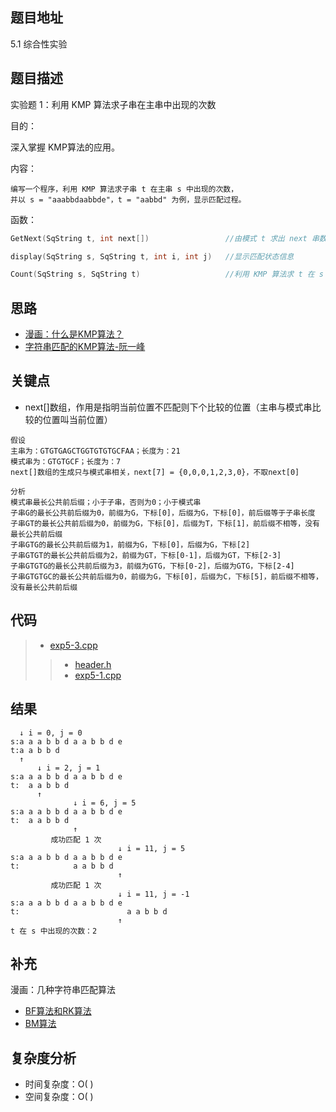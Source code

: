 <!--
 * @Date        : 2020-05-02 20:37:47
 * @LastEditors : anlzou
 * @Github      : https://github.com/anlzou
 * @LastEditTime: 2020-06-18 23:10:12
 * @FilePath    : \data-structure\chapters\chapter04-string\test-3.md
 * @Describe    : 
 -->
## 题目地址
5.1 综合性实验

## 题目描述
实验题 1：利用 KMP 算法求子串在主串中出现的次数

目的：

深入掌握 KMP算法的应用。

内容：
```
编写一个程序，利用 KMP 算法求子串 t 在主串 s 中出现的次数，
并以 s = "aaabbdaabbde"，t = "aabbd" 为例，显示匹配过程。
```

函数：
```cpp
GetNext(SqString t, int next[])                 //由模式 t 求出 next 串数值值

display(SqString s, SqString t, int i, int j)   //显示匹配状态信息

Count(SqString s, SqString t)                   //利用 KMP 算法求 t 在 s 中出现的次数
```

## 思路
- [漫画：什么是KMP算法？](https://mp.weixin.qq.com/s/3gYbmAAFh08BQmT-9quItQ)
- [字符串匹配的KMP算法-阮一峰](http://www.ruanyifeng.com/blog/2013/05/Knuth%E2%80%93Morris%E2%80%93Pratt_algorithm.html)


## 关键点
- next[]数组，作用是指明当前位置不匹配则下个比较的位置（主串与模式串比较的位置叫当前位置）
```
假设
主串为：GTGTGAGCTGGTGTGTGCFAA；长度为：21
模式串为：GTGTGCF；长度为：7
next[]数组的生成只与模式串相关，next[7] = {0,0,0,1,2,3,0}，不取next[0]

分析
模式串最长公共前后缀；小于子串，否则为0；小于模式串
子串G的最长公共前后缀为0，前缀为G，下标[0]，后缀为G，下标[0]，前后缀等于子串长度
子串GT的最长公共前后缀为0，前缀为G，下标[0]，后缀为T，下标[1]，前后缀不相等，没有最长公共前后缀
子串GTG的最长公共前后缀为1，前缀为G，下标[0]，后缀为G，下标[2]
子串GTGT的最长公共前后缀为2，前缀为GT，下标[0-1]，后缀为GT，下标[2-3]
子串GTGTG的最长公共前后缀为3，前缀为GTG，下标[0-2]，后缀为GTG，下标[2-4]
子串GTGTGC的最长公共前后缀为0，前缀为G，下标[0]，后缀为C，下标[5]，前后缀不相等，没有最长公共前后缀
```

## 代码
>- [exp5-3.cpp](./code/exp5-3.cpp)
>> - [header.h](./code/header/header.h)
>> - [exp5-1.cpp](./code/exp5-1.cpp)

## 结果
```
  ↓ i = 0, j = 0
s:a a a b b d a a b b d e
t:a a b b d
  ↑
      ↓ i = 2, j = 1
s:a a a b b d a a b b d e
t:  a a b b d
      ↑
              ↓ i = 6, j = 5
s:a a a b b d a a b b d e
t:  a a b b d
              ↑
         成功匹配 1 次
                        ↓ i = 11, j = 5
s:a a a b b d a a b b d e
t:            a a b b d
                        ↑
         成功匹配 1 次
                        ↓ i = 11, j = -1
s:a a a b b d a a b b d e
t:                        a a b b d
                        ↑
t 在 s 中出现的次数：2
```

## 补充
漫画：几种字符串匹配算法
- [BF算法和RK算法](https://mp.weixin.qq.com/s?__biz=MzIxMjE5MTE1Nw==&mid=2653201142&idx=1&sn=8cac1bbcfdb94474f0cc3855705cc253&chksm=8c99d02cbbee593ae0fb7fa1c8c610e7c1f57009e0c0ecbe19d07f60951912c915bce65c8619&scene=21#wechat_redirect)
- [BM算法](https://mp.weixin.qq.com/s?__biz=MzIxMjE5MTE1Nw==&mid=2653201540&idx=1&sn=645a3f5f3fbf30be4f6d1c23eebdf0e7&chksm=8c99d65ebbee5f482dd68efecf7b2a23e98b238ba04c1d3a6aed6c12cab76d4650c3bef5ea00&scene=21#wechat_redirect)

## 复杂度分析

- 时间复杂度：O( )
- 空间复杂度：O( )